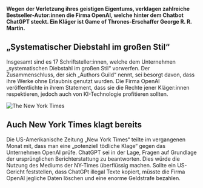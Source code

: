 **Wegen der Verletzung ihres geistigen Eigentums, verklagen zahlreiche Bestseller-Autor:innen die Firma OpenAI, welche hinter dem Chatbot ChatGPT steckt. Ein Kläger ist Game of Thrones-Erschaffer George R. R. Martin.** 

## „Systematischer Diebstahl im großen Stil“ 

Insgesamt sind es 17 Schriftsteller:innen, welche dem Unternehmen „systematischen Diebstahl im großen Stil“ vorwerfen. Der Zusammenschluss, der sich „Authors Guild“ nennt, sei besorgt davon, dass ihre Werke ohne Erlaubnis genutzt wurden. Die Firma OpenAI veröffentlichte in ihrem Statement, dass sie die Rechte jener Kläger:innen respektieren, jedoch auch von KI-Technologie profitieren sollten. 

![The New York Times](https://media.npr.org/assets/img/2023/02/15/ap21126651872636_custom-7be771a4c194c468e0eb461db37377d7da56cc1d.jpg)

## Auch New York Times klagt bereits 

Die US-Amerikanische Zeitung „New York Times“ teilte im vergangenen Monat mit, dass man eine „potenziell tödliche Klage“ gegen das Unternehmen OpenAI prüfe. ChatGPT sei in der Lage, Fragen auf Grundlage der ursprünglichen Berichterstattung zu beantworten. Dies würde die Nutzung des Mediums der NY-Times überflüssig machen. Sollte ein US-Gericht feststellen, dass ChatGPt illegal Texte kopiert, müsste die Firma OpenAI jegliche Daten löschen und eine enorme Geldstrafe bezahlen. 
